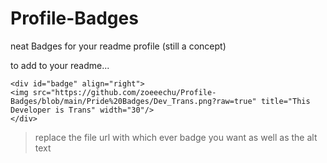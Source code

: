 # Profile-Badges
neat Badges for your readme profile (still a concept)

to add to your readme...

```
<div id="badge" align="right">
<img src="https://github.com/zoeeechu/Profile-Badges/blob/main/Pride%20Badges/Dev_Trans.png?raw=true" title="This Developer is Trans" width="30"/>
</div>
```

> replace the file url with which ever badge you want as well as the alt text

